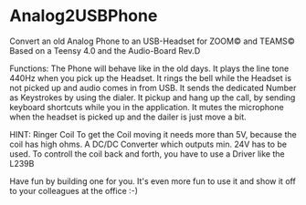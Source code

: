 # Analog2USBPhone

Convert an old Analog Phone to an USB-Headset for ZOOM© and TEAMS©
Based on a Teensy 4.0 and the Audio-Board Rev.D

Functions:
The Phone will behave like in the old days.
It plays the line tone 440Hz when you pick up the Headset.
It rings the bell while the Headset is not picked up and audio comes in from USB.
It sends the dedicated Number as Keystrokes by using the dialer.
It pickup and hang up the call, by sending keyboard shortcuts while you in the application.
It mutes the microphone when the headset is picked up and the dailer is just move a bit.

HINT: Ringer Coil
To get the Coil moving it needs more than 5V, because the coil has high ohms.
A DC/DC Converter which outputs min. 24V has to be used.
To controll the coil back and forth, you have to use a Driver like the L239B

Have fun by building one for you.
It's even more fun to use it and show it off to your colleagues at the office :-)

